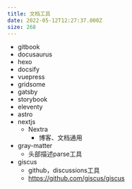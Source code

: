 ```yaml
---
title: 文档工具
date: 2022-05-12T12:27:37.000Z
size: 268
---
```

- gitbook
- docusaurus
- hexo
- docsify
- vuepress
- gridsome
- gatsby
- storybook
- eleventy
- astro
- nextjs
  - Nextra
    - 博客、文档通用
- gray-matter
  - 头部描述parse工具
- giscus
  - github，discussions工具
  - https://github.com/giscus/giscus
